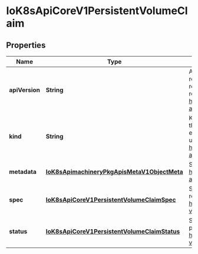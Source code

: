 
# IoK8sApiCoreV1PersistentVolumeClaim

## Properties
Name | Type | Description | Notes
------------ | ------------- | ------------- | -------------
**apiVersion** | **String** | APIVersion defines the versioned schema of this representation of an object. Servers should convert recognized schemas to the latest internal value, and may reject unrecognized values. More info: https://git.k8s.io/community/contributors/devel/sig-architecture/api-conventions.md#resources |  [optional]
**kind** | **String** | Kind is a string value representing the REST resource this object represents. Servers may infer this from the endpoint the client submits requests to. Cannot be updated. In CamelCase. More info: https://git.k8s.io/community/contributors/devel/sig-architecture/api-conventions.md#types-kinds |  [optional]
**metadata** | [**IoK8sApimachineryPkgApisMetaV1ObjectMeta**](IoK8sApimachineryPkgApisMetaV1ObjectMeta.md) | Standard object&#39;s metadata. More info: https://git.k8s.io/community/contributors/devel/sig-architecture/api-conventions.md#metadata |  [optional]
**spec** | [**IoK8sApiCoreV1PersistentVolumeClaimSpec**](IoK8sApiCoreV1PersistentVolumeClaimSpec.md) | Spec defines the desired characteristics of a volume requested by a pod author. More info: https://kubernetes.io/docs/concepts/storage/persistent-volumes#persistentvolumeclaims |  [optional]
**status** | [**IoK8sApiCoreV1PersistentVolumeClaimStatus**](IoK8sApiCoreV1PersistentVolumeClaimStatus.md) | Status represents the current information/status of a persistent volume claim. Read-only. More info: https://kubernetes.io/docs/concepts/storage/persistent-volumes#persistentvolumeclaims |  [optional]



